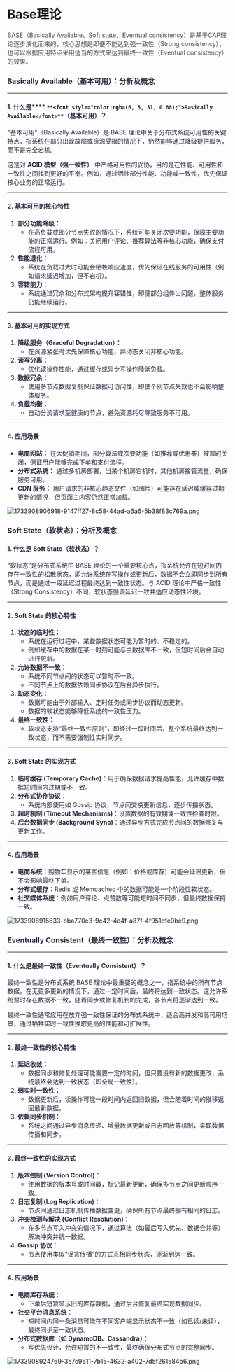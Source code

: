 # Base理论

<font style="color:rgb(74, 74, 74);">BASE（Basically Available、Soft state、Eventual consistency）是基于CAP理论逐步演化而来的，核心思想是即便不能达到强一致性（Strong consistency），也可以根据应用特点采用适当的方式来达到最终一致性（Eventual consistency）的效果。</font>

### **<font style="color:rgba(6, 8, 31, 0.88);">Basically Available（基本可用）：分析及概念</font>**

---

#### **<font style="color:rgba(6, 8, 31, 0.88);">1. 什么是</font>****<font style="color:rgba(6, 8, 31, 0.88);"> </font>**`**<font style="color:rgba(6, 8, 31, 0.88);">Basically Available</font>**`**<font style="color:rgba(6, 8, 31, 0.88);">（基本可用）？</font>**

<font style="color:rgba(6, 8, 31, 0.88);">"基本可用"（Basically Available）是 BASE 理论中关于分布式系统可用性的关键特点，指系统在部分出现故障或资源受限的情况下，仍然能够通过降级提供服务，而不是完全宕机。</font>

<font style="color:rgba(6, 8, 31, 0.88);">这是对</font><font style="color:rgba(6, 8, 31, 0.88);"> </font>**<font style="color:rgba(6, 8, 31, 0.88);">ACID 模型（强一致性）</font>**<font style="color:rgba(6, 8, 31, 0.88);"> </font><font style="color:rgba(6, 8, 31, 0.88);">中严格可用性的妥协，目的是在性能、可用性和一致性之间找到更好的平衡。例如，通过牺牲部分性能、功能或一致性，优先保证核心业务的正常运行。</font>

---

#### **<font style="color:rgba(6, 8, 31, 0.88);">2. 基本可用的核心特性</font>**

1. **<font style="color:rgba(6, 8, 31, 0.88);">部分功能降级：</font>**
    - <font style="color:rgba(6, 8, 31, 0.88);">在高负载或部分节点失败的情况下，系统可能关闭次要功能，保障主要功能的正常运行。例如：关闭用户评论、推荐算法等非核心功能，确保支付流程可用。</font>
2. **<font style="color:rgba(6, 8, 31, 0.88);">性能退化：</font>**
    - <font style="color:rgba(6, 8, 31, 0.88);">系统在负载过大时可能会牺牲响应速度，优先保证在线服务的可用性（例如请求延迟增加，但不宕机）。</font>
3. **<font style="color:rgba(6, 8, 31, 0.88);">容错能力：</font>**
    - <font style="color:rgba(6, 8, 31, 0.88);">系统通过冗余和分布式架构提升容错性，即便部分组件出问题，整体服务仍能继续运行。</font>

---

#### **<font style="color:rgba(6, 8, 31, 0.88);">3. 基本可用的实现方式</font>**

1. **<font style="color:rgba(6, 8, 31, 0.88);">降级服务（Graceful Degradation）：</font>**
    - <font style="color:rgba(6, 8, 31, 0.88);">在资源紧张时优先保障核心功能，并动态关闭非核心功能。</font>
2. **<font style="color:rgba(6, 8, 31, 0.88);">读写分离：</font>**
    - <font style="color:rgba(6, 8, 31, 0.88);">优化读操作性能，通过缓存或异步写操作降低负载。</font>
3. **<font style="color:rgba(6, 8, 31, 0.88);">数据冗余：</font>**
    - <font style="color:rgba(6, 8, 31, 0.88);">使用多节点数据复制保证数据可访问性，即使个别节点失效也不会影响整体服务。</font>
4. **<font style="color:rgba(6, 8, 31, 0.88);">负载均衡：</font>**
    - <font style="color:rgba(6, 8, 31, 0.88);">自动分流请求至健康的节点，避免资源耗尽导致服务不可用。</font>

---

#### **<font style="color:rgba(6, 8, 31, 0.88);">4. 应用场景</font>**
- **<font style="color:rgba(6, 8, 31, 0.88);">电商网站：</font>**<font style="color:rgba(6, 8, 31, 0.88);"> </font><font style="color:rgba(6, 8, 31, 0.88);">在大促销期间，部分算法或次要功能（如推荐或优惠券）被暂时关闭，保证用户能够完成下单和支付流程。</font>
- **<font style="color:rgba(6, 8, 31, 0.88);">分布式系统：</font>**<font style="color:rgba(6, 8, 31, 0.88);"> </font><font style="color:rgba(6, 8, 31, 0.88);">通过多机房部署，当某个机房宕机时，其他机房接管流量，确保服务可用。</font>
- **<font style="color:rgba(6, 8, 31, 0.88);">CDN 服务：</font>**<font style="color:rgba(6, 8, 31, 0.88);"> 用户请求的非核心静态文件（如图片）可能存在延迟或缓存过期更新的情况，但页面主内容仍然正常加载。</font>

![1733908906918-9147ff27-8c58-44ad-a6a6-5b38f83c769a.png](./img/IQWZ2uUtdP7xcXkb/1733908906918-9147ff27-8c58-44ad-a6a6-5b38f83c769a-049520.png)

### **<font style="color:rgba(6, 8, 31, 0.88);">Soft State（软状态）：分析及概念</font>**

#### **<font style="color:rgba(6, 8, 31, 0.88);">1. 什么是 Soft State（软状态）？</font>**

<font style="color:rgba(6, 8, 31, 0.88);">“软状态”是分布式系统中 BASE 理论的一个重要核心点，指系统允许在短时间内存在一致性的松散状态，即允许系统在写操作或更新后，数据不会立即同步到所有节点，而是通过一段延迟过程最终达到一致性状态。与 ACID 理论中严格一致性（Strong Consistency）不同，软状态强调延迟一致并适应动态性环境。</font>

---

#### **<font style="color:rgba(6, 8, 31, 0.88);">2. Soft State 的核心特性</font>**

1. **<font style="color:rgba(6, 8, 31, 0.88);">状态的临时性：</font>**
    - <font style="color:rgba(6, 8, 31, 0.88);">系统在运行过程中，某些数据状态可能为暂时的、不稳定的。</font>
    - <font style="color:rgba(6, 8, 31, 0.88);">例如缓存中的数据在某一时刻可能与主数据库不一致，但短时间后会自动进行更新。</font>
2. **<font style="color:rgba(6, 8, 31, 0.88);">允许数据不一致：</font>**
    - <font style="color:rgba(6, 8, 31, 0.88);">系统不同节点间的状态可以暂时不一致。</font>
    - <font style="color:rgba(6, 8, 31, 0.88);">不同节点上的数据依赖同步协议在后台异步执行。</font>
3. **<font style="color:rgba(6, 8, 31, 0.88);">动态变化：</font>**
    - <font style="color:rgba(6, 8, 31, 0.88);">数据可能由于外部输入、定时任务或同步协议而动态更新。</font>
    - <font style="color:rgba(6, 8, 31, 0.88);">数据的软状态能够降低系统的一致性压力。</font>
4. **<font style="color:rgba(6, 8, 31, 0.88);">最终一致性：</font>**
    - <font style="color:rgba(6, 8, 31, 0.88);">软状态支持“最终一致性原则”，即经过一段时间后，整个系统最终达到一致状态，而不需要强制性实时同步。</font>

---

#### **<font style="color:rgba(6, 8, 31, 0.88);">3. Soft State 的实现方式</font>**

1. **<font style="color:rgba(6, 8, 31, 0.88);">临时缓存 (Temporary Cache)</font>**<font style="color:rgba(6, 8, 31, 0.88);">：用于确保数据请求提高性能，允许缓存中数据短时间内过期或不一致。</font>
2. **<font style="color:rgba(6, 8, 31, 0.88);">分布式协作协议</font>**<font style="color:rgba(6, 8, 31, 0.88);">：</font>
    - <font style="color:rgba(6, 8, 31, 0.88);">系统内部使用如 Gossip 协议，节点间交换更新信息，逐步传播状态。</font>
3. **<font style="color:rgba(6, 8, 31, 0.88);">超时机制 (Timeout Mechanisms)</font>**<font style="color:rgba(6, 8, 31, 0.88);">：设置数据的有效期或一致性检查时限。</font>
4. **<font style="color:rgba(6, 8, 31, 0.88);">后台数据同步 (Background Sync)</font>**<font style="color:rgba(6, 8, 31, 0.88);">：通过异步方式完成节点间的数据修复与更新工作。</font>

---

#### **<font style="color:rgba(6, 8, 31, 0.88);">4. 应用场景</font>**
- **<font style="color:rgba(6, 8, 31, 0.88);">电商系统</font>**<font style="color:rgba(6, 8, 31, 0.88);">：购物车显示的某些信息（例如：价格或库存）可能会延迟更新，但不会影响最终下单。</font>
- **<font style="color:rgba(6, 8, 31, 0.88);">分布式缓存</font>**<font style="color:rgba(6, 8, 31, 0.88);">：Redis 或 Memcached 中的数据可能是一个阶段性软状态。</font>
- **<font style="color:rgba(6, 8, 31, 0.88);">社交媒体系统</font>**<font style="color:rgba(6, 8, 31, 0.88);">：例如用户评论、点赞数等可能短时间不同步，但最终数据保持一致。</font>

![1733908915633-bba770e3-9c42-4e4f-a87f-4f951dfe0be9.png](./img/IQWZ2uUtdP7xcXkb/1733908915633-bba770e3-9c42-4e4f-a87f-4f951dfe0be9-324336.png)

### **<font style="color:rgba(6, 8, 31, 0.88);">Eventually Consistent（最终一致性）：分析及概念</font>**

---

#### **<font style="color:rgba(6, 8, 31, 0.88);">1. 什么是最终一致性（Eventually Consistent）？</font>**

<font style="color:rgba(6, 8, 31, 0.88);">最终一致性是分布式系统 BASE 理论中最重要的概念之一，指系统中的所有节点数据，在无更多更新的情况下，通过一定时间后，最终将达到一致状态。这允许系统暂时存在数据不一致，随着同步或修复机制的完成，各节点将逐渐达到一致。</font>

<font style="color:rgba(6, 8, 31, 0.88);">最终一致性通常应用在放弃强一致性保证的分布式系统中，适合高并发和高可用场景，通过牺牲实时一致性换取更高的性能和可扩展性。</font>

---

#### **<font style="color:rgba(6, 8, 31, 0.88);">2. 最终一致性的核心特性</font>**

1. **<font style="color:rgba(6, 8, 31, 0.88);">延迟收敛：</font>**
    - <font style="color:rgba(6, 8, 31, 0.88);">数据同步和修复处理可能需要一定的时间，但只要没有新的数据更改，系统最终会达到一致状态（即全局一致性）。</font>
2. **<font style="color:rgba(6, 8, 31, 0.88);">弱实时一致性：</font>**
    - <font style="color:rgba(6, 8, 31, 0.88);">数据更新后，读操作可能一段时间内返回旧数据，但会随着时间的推移返回最新数据。</font>
3. **<font style="color:rgba(6, 8, 31, 0.88);">依赖同步机制：</font>**
    - <font style="color:rgba(6, 8, 31, 0.88);">系统之间通过异步消息传递、增量数据更新或日志回放等机制，实现数据传播和同步。</font>

---

#### **<font style="color:rgba(6, 8, 31, 0.88);">3. 最终一致性的实现方式</font>**

1. **<font style="color:rgba(6, 8, 31, 0.88);">版本控制 (Version Control)</font>**<font style="color:rgba(6, 8, 31, 0.88);">：</font>
    - <font style="color:rgba(6, 8, 31, 0.88);">使用数据的版本号或时间戳，标记最新更新，确保多节点之间更新顺序一致。</font>
2. **<font style="color:rgba(6, 8, 31, 0.88);">日志复制 (Log Replication)</font>**<font style="color:rgba(6, 8, 31, 0.88);">：</font>
    - <font style="color:rgba(6, 8, 31, 0.88);">节点间通过日志机制传播数据变更，确保所有节点最终拥有相同的日志。</font>
3. **<font style="color:rgba(6, 8, 31, 0.88);">冲突检测与解决 (Conflict Resolution)</font>**<font style="color:rgba(6, 8, 31, 0.88);">：</font>
    - <font style="color:rgba(6, 8, 31, 0.88);">在多节点写入冲突的情况下，通过算法（如最后写入优先、数据合并等）解决冲突并统一数据。</font>
4. **<font style="color:rgba(6, 8, 31, 0.88);">Gossip 协议</font>**<font style="color:rgba(6, 8, 31, 0.88);">：</font>
    - <font style="color:rgba(6, 8, 31, 0.88);">节点使用类似“谣言传播”的方式互相同步状态，逐渐到达一致。</font>

---

#### **<font style="color:rgba(6, 8, 31, 0.88);">4. 应用场景</font>**
- **<font style="color:rgba(6, 8, 31, 0.88);">电商库存系统</font>**<font style="color:rgba(6, 8, 31, 0.88);">：</font>
  - <font style="color:rgba(6, 8, 31, 0.88);">下单后短暂显示旧的库存数据，通过后台修复最终实现数据同步。</font>
- **<font style="color:rgba(6, 8, 31, 0.88);">社交平台消息系统</font>**<font style="color:rgba(6, 8, 31, 0.88);">：</font>
  - <font style="color:rgba(6, 8, 31, 0.88);">短时间内同一条消息可能在不同客户端显示状态不一致（如已读/未读），最终同步至一致状态。</font>
- **<font style="color:rgba(6, 8, 31, 0.88);">分布式数据库（如 DynamoDB、Cassandra）</font>**<font style="color:rgba(6, 8, 31, 0.88);">：</font>
  - <font style="color:rgba(6, 8, 31, 0.88);">写优先设计，允许短暂的不一致性，最终确保分布式节点的完整同步。</font>

![1733908924769-3e7c9611-7b15-4632-a402-7d5f261584b6.png](./img/IQWZ2uUtdP7xcXkb/1733908924769-3e7c9611-7b15-4632-a402-7d5f261584b6-187839.png)
